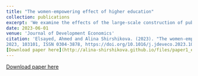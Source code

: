 ```yaml
---
title: "The women-empowering effect of higher education"
collection: publications
excerpt: 'We examine the effects of the large-scale construction of public universities in Egypt during the 1960s and 1970s. We found that opening a local university increased the likelihood of obtaining higher education degrees and had long-lasting positive effects on the labour market and marriage outcomes, particularly for women. We give insights on internal migration as a channel and show that migration prior to the university enrollment age decreased while migration after that age increased as an outcome of university construction. Local universities reduced men’s migration for study and women’s migration for early marriage. The paper highlights the importance of increasing access to higher education for positive social and labour outcomes, especially for women.'
date: 2023-06-01
venue: 'Journal of Development Economics'
citation: 'Elsayed, Ahmed and Alina Shirshikova. (2023). "The women-empowering effect of higher education" <i>Journal of Development Economics</i>. Volume 163,
2023, 103101, ISSN 0304-3878, https://doi.org/10.1016/j.jdeveco.2023.103101.'
[Download paper here](http://alina-shirshikova.github.io/files/paper1_education.pdf)
---
```


[Download paper here](http://alina-shirshikova.github.io/files/paper1_education.pdf)

